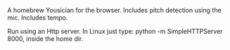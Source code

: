 A homebrew Yousician for the browser.
Includes pitch detection using the mic.
Includes tempo.

Run using an Http server.
In Linux just type: python -m SimpleHTTPServer 8000, inside the home dir.
